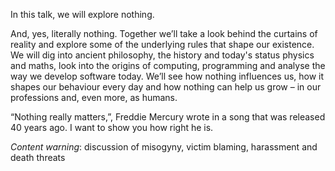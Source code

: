 In this talk, we will explore nothing.

And, yes, literally nothing. Together we’ll take a look behind the curtains of reality and explore some of the underlying rules that shape our existence. We will dig into ancient philosophy, the history and today's status physics and maths, look into the origins of computing, programming and analyse the way we develop software today. We’ll see how nothing influences us, how it shapes our behaviour every day and how nothing can help us grow – in our professions and, even more, as humans.

“Nothing really matters,”, Freddie Mercury wrote in a song that was released 40 years ago. I want to show you how right he is.

*Content warning*: discussion of misogyny, victim blaming, harassment and death threats
